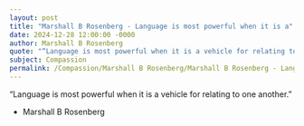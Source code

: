 ```yaml
---
layout: post
title: "Marshall B Rosenberg - Language is most powerful when it is a"
date: 2024-12-28 12:00:00 -0000
author: Marshall B Rosenberg
quote: "“Language is most powerful when it is a vehicle for relating to one another.”"
subject: Compassion
permalink: /Compassion/Marshall B Rosenberg/Marshall B Rosenberg - Language is most powerful when it is a
---
```


“Language is most powerful when it is a vehicle for relating to one another.”

- Marshall B Rosenberg

